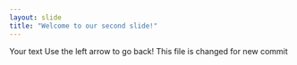 ```yaml
---
layout: slide
title: "Welcome to our second slide!"
---
```

Your text
Use the left arrow to go back!
This file is changed for new commit
